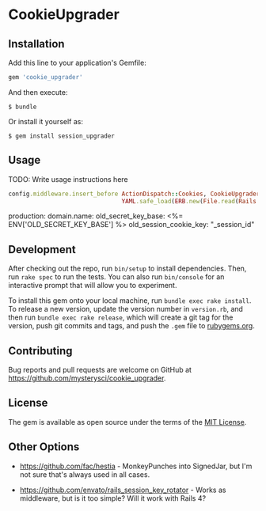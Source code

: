 # CookieUpgrader

## Installation

Add this line to your application's Gemfile:

```ruby
gem 'cookie_upgrader'
```

And then execute:

    $ bundle

Or install it yourself as:

    $ gem install session_upgrader

## Usage

TODO: Write usage instructions here

```ruby
config.middleware.insert_before ActionDispatch::Cookies, CookieUpgrader,
                                YAML.safe_load(ERB.new(File.read(Rails.root.join("config", "cookie_upgrader.yml"))).result)[Rails.env]
```

production:
  domain.name:
    old_secret_key_base: <%= ENV['OLD_SECRET_KEY_BASE'] %>
    old_session_cookie_key: "_session_id"


## Development

After checking out the repo, run `bin/setup` to install dependencies. Then, run
`rake spec` to run the tests. You can also run `bin/console` for an interactive
prompt that will allow you to experiment.

To install this gem onto your local machine, run `bundle exec rake install`. To
release a new version, update the version number in `version.rb`, and then run
`bundle exec rake release`, which will create a git tag for the version, push
git commits and tags, and push the `.gem` file to
[rubygems.org](https://rubygems.org).

## Contributing

Bug reports and pull requests are welcome on GitHub at
https://github.com/mysterysci/cookie_upgrader.

## License

The gem is available as open source under the terms of the [MIT
License](https://opensource.org/licenses/MIT).

## Other Options

- https://github.com/fac/hestia - MonkeyPunches into SignedJar, but I'm not sure
  that's always used in all cases.

- https://github.com/envato/rails_session_key_rotator - Works as middleware, but
  is it too simple? Will it work with Rails 4?
